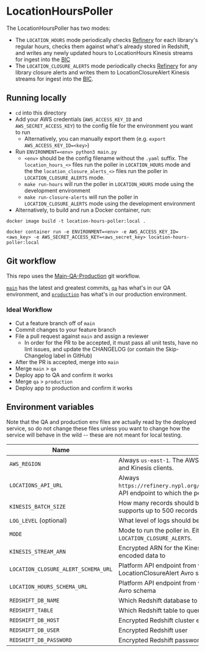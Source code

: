 # LocationHoursPoller

The LocationHoursPoller has two modes:
* The `LOCATION_HOURS` mode periodically checks [Refinery](https://refinery.nypl.org/api/nypl/locations/v1.0/locations) for each library's regular hours, checks them against what's already stored in Redshift, and writes any newly updated hours to LocationHours Kinesis streams for ingest into the [BIC](https://github.com/NYPL/BIC)
* The `LOCATION_CLOSURE_ALERTS` mode periodically checks [Refinery](https://refinery.nypl.org/api/nypl/locations/v1.0/locations) for any library closure alerts and writes them to LocationClosureAlert Kinesis streams for ingest into the [BIC](https://github.com/NYPL/BIC).

## Running locally
* `cd` into this directory
* Add your AWS credentials (`AWS_ACCESS_KEY_ID` and `AWS_SECRET_ACCESS_KEY`) to the config file for the environment you want to run
  * Alternatively, you can manually export them (e.g. `export AWS_ACCESS_KEY_ID=<key>`)
* Run `ENVIRONMENT=<env> python3 main.py`
  * `<env>` should be the config filename without the `.yaml` suffix. The `location_hours_<>` files run the poller in `LOCATION_HOURS` mode and the the `location_closure_alerts_<>` files run the poller in `LOCATION_CLOSURE_ALERTS` mode.
  * `make run-hours` will run the poller in `LOCATION_HOURS` mode using the development environment
  * `make run-closure-alerts` will run the poller in `LOCATION_CLOSURE_ALERTS` mode using the development environment
* Alternatively, to build and run a Docker container, run:
```
docker image build -t location-hours-poller:local .

docker container run -e ENVIRONMENT=<env> -e AWS_ACCESS_KEY_ID=<aws_key> -e AWS_SECRET_ACCESS_KEY=<aws_secret_key> location-hours-poller:local
```

## Git workflow
This repo uses the [Main-QA-Production](https://github.com/NYPL/engineering-general/blob/main/standards/git-workflow.md#main-qa-production) git workflow.

[`main`](https://github.com/NYPL/location-hours/tree/main) has the latest and greatest commits, [`qa`](https://github.com/NYPL/location-hours/tree/qa) has what's in our QA environment, and [`production`](https://github.com/NYPL/location-hours/tree/production) has what's in our production environment.

### Ideal Workflow
- Cut a feature branch off of `main`
- Commit changes to your feature branch
- File a pull request against `main` and assign a reviewer
  - In order for the PR to be accepted, it must pass all unit tests, have no lint issues, and update the CHANGELOG (or contain the Skip-Changelog label in GitHub)
- After the PR is accepted, merge into `main`
- Merge `main` > `qa`
- Deploy app to QA and confirm it works
- Merge `qa` > `production`
- Deploy app to production and confirm it works

## Environment variables
Note that the QA and production env files are actually read by the deployed service, so do not change these files unless you want to change how the service will behave in the wild -- these are not meant for local testing.

| Name        | Notes           |
| ------------- | ------------- |
| `AWS_REGION` | Always `us-east-1`. The AWS region used for the Redshift, KMS, and Kinesis clients. |
| `LOCATIONS_API_URL` | Always `https://refinery.nypl.org/api/nypl/locations/v1.0/locations`. API endpoint to which the poller sends location requests. |
| `KINESIS_BATCH_SIZE` | How many records should be sent to Kinesis at once. Kinesis supports up to 500 records per batch. |
| `LOG_LEVEL` (optional) | What level of logs should be output. Set to `info` by default. |
| `MODE` | Mode to run the poller in. Either `LOCATION_HOURS` or `LOCATION_CLOSURE_ALERTS`. |
| `KINESIS_STREAM_ARN` | Encrypted ARN for the Kinesis stream the poller sends the encoded data to |
| `LOCATION_CLOSURE_ALERT_SCHEMA_URL` | Platform API endpoint from which to retrieve the LocationClosureAlert Avro schema |
| `LOCATION_HOURS_SCHEMA_URL` | Platform API endpoint from which to retrieve the LocationHours Avro schema |
| `REDSHIFT_DB_NAME` | Which Redshift database to query (either `dev`, `qa`, or `production`) |
| `REDSHIFT_TABLE` | Which Redshift table to query |
| `REDSHIFT_DB_HOST` | Encrypted Redshift cluster endpoint |
| `REDSHIFT_DB_USER` | Encrypted Redshift user |
| `REDSHIFT_DB_PASSWORD` | Encrypted Redshift password for the user |
